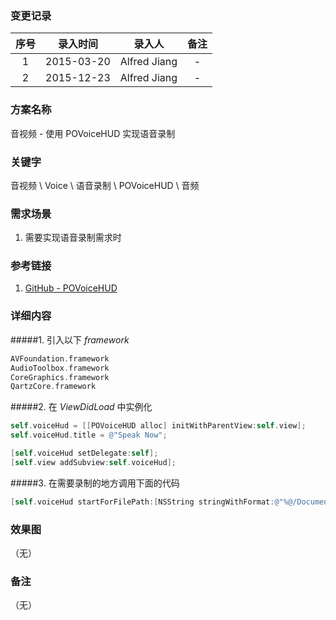 ### 变更记录

| 序号 | 录入时间 | 录入人 | 备注 |
|:--------:|:--------:|:--------:|:--------:|
| 1 | 2015-03-20 | Alfred Jiang | - |
| 2 | 2015-12-23 | Alfred Jiang | - |

### 方案名称

音视频 - 使用 POVoiceHUD 实现语音录制

### 关键字

音视频 \ Voice \ 语音录制 \ POVoiceHUD \ 音频

### 需求场景

1. 需要实现语音录制需求时

### 参考链接

1. [GitHub - POVoiceHUD](https://github.com/polatolu/POVoiceHUD)

### 详细内容

#####1. 引入以下 *framework*
```objectivec
AVFoundation.framework
AudioToolbox.framework
CoreGraphics.framework
QartzCore.framework
```

#####2. 在 *ViewDidLoad* 中实例化
```objectivec
self.voiceHud = [[POVoiceHUD alloc] initWithParentView:self.view];
self.voiceHud.title = @"Speak Now";

[self.voiceHud setDelegate:self];
[self.view addSubview:self.voiceHud];
```

#####3. 在需要录制的地方调用下面的代码
```objectivec
[self.voiceHud startForFilePath:[NSString stringWithFormat:@"%@/Documents/MySound.caf", NSHomeDirectory()]];
```

### 效果图
（无）

### 备注
（无）
